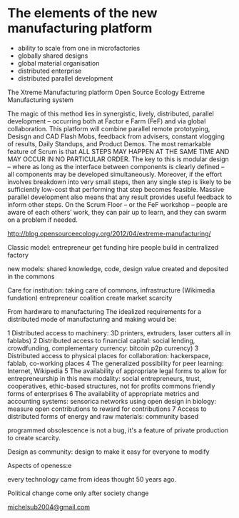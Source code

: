 # The elements of the new manufacturing platform

- ability to scale from one in microfactories
- globally shared designs
- global material organisation
- distributed enterprise
- distributed parallel development

The Xtreme Manufacturing platform
Open Source Ecology Extreme Manufacturing system


The magic of this method lies in synergistic, lively, distributed, parallel development – occurring both at Factor e Farm (FeF) and via global collaboration. This platform will combine parallel remote prototyping, Desisgn and CAD Flash Mobs, feedback from advisers, constant vlogging of results, Daily Standups, and Product Demos. The most remarkable feature of Scrum is that ALL STEPS MAY HAPPEN AT THE SAME TIME AND MAY OCCUR IN NO PARTICULAR ORDER. The key to this is modular design – where as long as the interface between components is clearly defined – all components may be developed simultaneously. Moreover, if the effort involves breakdown into very small steps, then any single step is likely to be sufficiently low-cost that performing that step becomes feasible. Massive parallel development also means that any result provides useful feedback to inform other steps. On the Scrum Floor – or the FeF workshop – people are aware of each others’ work, they can pair up to learn, and they can swarm on a problem if needed.

http://blog.opensourceecology.org/2012/04/extreme-manufacturing/


Classic model:
entrepreneur
get funding
hire people
build in centralized factory

new models:
shared knowledge, code, design
value created and deposited in the commons

Care for institution: taking care of commons, infrastructure (Wikimedia fundation)
entrepreneur coalition create market scarcity 

From hardware to manufacturing
The idealized requirements for a distributed mode of manufacturing and making would be:

1 Distributed access to machinery: 3D printers, extruders, laser cutters all in fablabs)
2 Distributed access to financial capital: social lending, crowdfunding, complementary currency: bitcoin p2p currency)
3 Distributed access to physical places for collaboration: hackerspace, fablab, co-working places
4 The generalized possibility for peer learning: Internet, Wikipedia
5 The availability of appropriate legal forms to allow for entrepreneurship in this new modality: social entrepreneurs, trust, cooperatives, ethic-based structures, not for profits commons friendly forms of enterprises
6 The availability of appropriate metrics and accounting systems: sensorica  networks using open design in biology: measure open contributions to reward  for contributions
7 Access to distributed forms of energy and raw materials: community based


programmed obsolescence is not a bug, it's a feature of private production to create scarcity.

Design as community: design to make it easy for everyone to modify 

Aspects of openess:e


every technology came from ideas thought 50 years ago.


Political change come only after society change

michelsub2004@gmail.com
